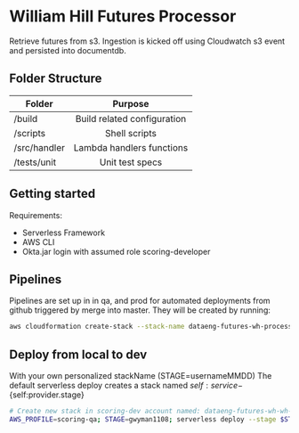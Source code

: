 # William Hill Futures Processor

Retrieve futures from s3. Ingestion is kicked off using Cloudwatch s3 event and persisted into documentdb. 

## Folder Structure

| Folder        | Purpose       |
| ------------- |:-------------:|
|/build         | Build related configuration|
|/scripts | Shell scripts|
|/src/handler | Lambda handlers functions|
|/tests/unit | Unit test specs|

## Getting started
Requirements:
- Serverless Framework
- AWS CLI
- Okta.jar login with assumed role scoring-developer

## Pipelines
Pipelines are set up in  in qa, and prod for automated deployments from github triggered by merge into master. They will be created by running:
```bash
aws cloudformation create-stack --stack-name dataeng-futures-wh-process --template-body file://build/pipeline-qa.yml --capabilities CAPABILITY_NAMED_IAM --parameters '[{"ParameterKey":"ProjectName","ParameterValue":"dataeng-futures-wh-process"}]'
```

## Deploy from local to dev
With your own personalized stackName (STAGE=usernameMMDD)
The default serverless deploy creates a stack named ${self:service}-${self:provider.stage}
```bash
# Create new stack in scoring-dev account named: dataeng-futures-wh-wh-gwyman1108
AWS_PROFILE=scoring-qa; STAGE=gwyman1108; serverless deploy --stage $STAGE --verbose --aws-s3-accelerate
```

